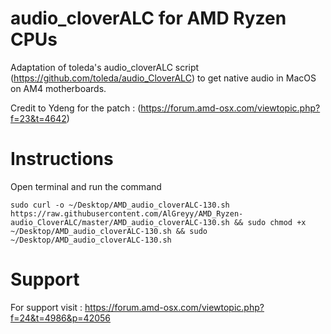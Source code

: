 audio_cloverALC for AMD Ryzen CPUs
===========

Adaptation of toleda's audio_cloverALC script (https://github.com/toleda/audio_CloverALC) to get native audio in MacOS on AM4 motherboards.

Credit to Ydeng for the patch : (https://forum.amd-osx.com/viewtopic.php?f=23&t=4642)

Instructions
================

Open terminal and run the command

    sudo curl -o ~/Desktop/AMD_audio_cloverALC-130.sh https://raw.githubusercontent.com/AlGreyy/AMD_Ryzen-audio_CloverALC/master/AMD_audio_cloverALC-130.sh && sudo chmod +x ~/Desktop/AMD_audio_cloverALC-130.sh && sudo ~/Desktop/AMD_audio_cloverALC-130.sh


Support
================

For support visit : https://forum.amd-osx.com/viewtopic.php?f=24&t=4986&p=42056
